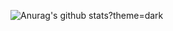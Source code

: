 
![Anurag's github stats](https://github-readme-stats.vercel.app/api?username=Craftzman7&count_private=true)?theme=dark

